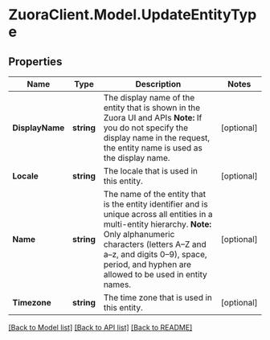 # ZuoraClient.Model.UpdateEntityType

## Properties

Name | Type | Description | Notes
------------ | ------------- | ------------- | -------------
**DisplayName** | **string** | The display name of the entity that is shown in the Zuora UI and APIs  **Note:** If you do not specify the display name in the request, the entity name is used as the display name. | [optional] 
**Locale** | **string** | The locale that is used in this entity. | [optional] 
**Name** | **string** | The name of the entity that is the entity identifier and is unique across all entities in a multi-entity hierarchy.  **Note:** Only alphanumeric characters (letters A–Z and a–z, and digits 0–9), space, period, and hyphen are allowed to be used in entity names.  | [optional] 
**Timezone** | **string** | The time zone that is used in this entity. | [optional] 

[[Back to Model list]](../README.md#documentation-for-models) [[Back to API list]](../README.md#documentation-for-api-endpoints) [[Back to README]](../README.md)

